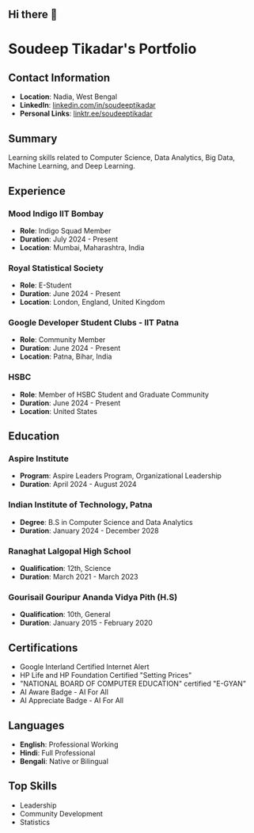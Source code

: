 ## Hi there 👋

<!--
**soudeeptikadar/soudeeptikadar** is a ✨ _special_ ✨ repository because its `README.md` (this file) appears on your GitHub profile.

Here are some ideas to get you started:

- 🔭 I’m currently working on ...
- 🌱 I’m currently learning ...
- 👯 I’m looking to collaborate on ...
- 🤔 I’m looking for help with ...
- 💬 Ask me about ...
- 📫 How to reach me: ...
- 😄 Pronouns: ...
- ⚡ Fun fact: ...
-->
# Soudeep Tikadar's Portfolio

## Contact Information
- **Location**: Nadia, West Bengal
- **LinkedIn**: [linkedin.com/in/soudeeptikadar](https://www.linkedin.com/in/soudeeptikadar)
- **Personal Links**: [linktr.ee/soudeeptikadar](https://linktr.ee/soudeeptikadar)

## Summary
Learning skills related to Computer Science, Data Analytics, Big Data, Machine Learning, and Deep Learning.

## Experience
### Mood Indigo IIT Bombay
- **Role**: Indigo Squad Member
- **Duration**: July 2024 - Present
- **Location**: Mumbai, Maharashtra, India

### Royal Statistical Society
- **Role**: E-Student
- **Duration**: June 2024 - Present
- **Location**: London, England, United Kingdom

### Google Developer Student Clubs - IIT Patna
- **Role**: Community Member
- **Duration**: June 2024 - Present
- **Location**: Patna, Bihar, India

### HSBC
- **Role**: Member of HSBC Student and Graduate Community
- **Duration**: June 2024 - Present
- **Location**: United States


## Education
### Aspire Institute
- **Program**: Aspire Leaders Program, Organizational Leadership
- **Duration**: April 2024 - August 2024

### Indian Institute of Technology, Patna
- **Degree**: B.S in Computer Science and Data Analytics
- **Duration**: January 2024 - December 2028

### Ranaghat Lalgopal High School
- **Qualification**: 12th, Science
- **Duration**: March 2021 - March 2023

### Gourisail Gouripur Ananda Vidya Pith (H.S)
- **Qualification**: 10th, General
- **Duration**: January 2015 - February 2020

## Certifications
- Google Interland Certified Internet Alert
- HP Life and HP Foundation Certified "Setting Prices"
- "NATIONAL BOARD OF COMPUTER EDUCATION" certified "E-GYAN"
- AI Aware Badge - AI For All
- AI Appreciate Badge - AI For All

## Languages
- **English**: Professional Working
- **Hindi**: Full Professional
- **Bengali**: Native or Bilingual

## Top Skills
- Leadership
- Community Development
- Statistics
